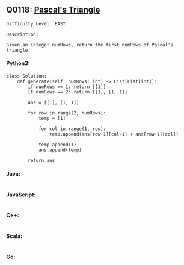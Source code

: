 ## Q0118: [Pascal's Triangle](https://leetcode.com/problems/pascals-triangle/)

```
Difficulty Level: EASY
```

```
Description:

Given an integer numRows, return the first numRows of Pascal's triangle.
```

#### Python3:

```
class Solution:
    def generate(self, numRows: int) -> List[List[int]]:
        if numRows == 1: return [[1]]
        if numRows == 2: return [[1], [1, 1]]

        ans = [[1], [1, 1]]

        for row in range(2, numRows):
            temp = [1]

            for col in range(1, row):
                temp.append(ans[row-1][col-1] + ans[row-1][col])

            temp.append(1)
            ans.append(temp)

        return ans
```

#### Java:

```

```

#### JavaScript:

```

```

#### C++:

```

```

#### Scala:

```

```

#### Go:

```

```